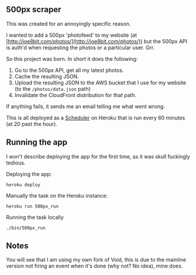 ## 500px scraper

This was created for an annoyingly specific reason.

I wanted to add a 500px 'photofeed' to my website (at [http://joe8bit.com/photos/](http://joe8bit.com/photos/)) but the 500px API is auth'd when requesting the photos or a particular user. Grr.

So this project was born. In short it does the following:

1. Go to the 500px API, get all my latest photos.
2. Cache the resulting JSON.
3. Upload the resulting JSON to the AWS bucket that I use for my website (to the `/photos/data.json` path)
4. Invalidate the CloudFront distribution for that path.

If anything fails, it sends me an email telling me what went wrong.

This is all deployed as a [Scheduler](https://devcenter.heroku.com/articles/scheduler) on Heroku that is run every 60 minutes (at 20 past the hour).

## Running the app

I won't describe deploying the app for the first time, as it was skull fuckingly tedious. 

Deploying the app:
```
heroku deploy
```

Manually the task on the Heroku instance:
```
heroku run 500px_run
```

Running the task locally
```
./bin/500px_run
``` 

## Notes

You will see that I am using my own fork of Void, this is due to the mainline version not firing an event when it's done (why not? No idea), mine does.
